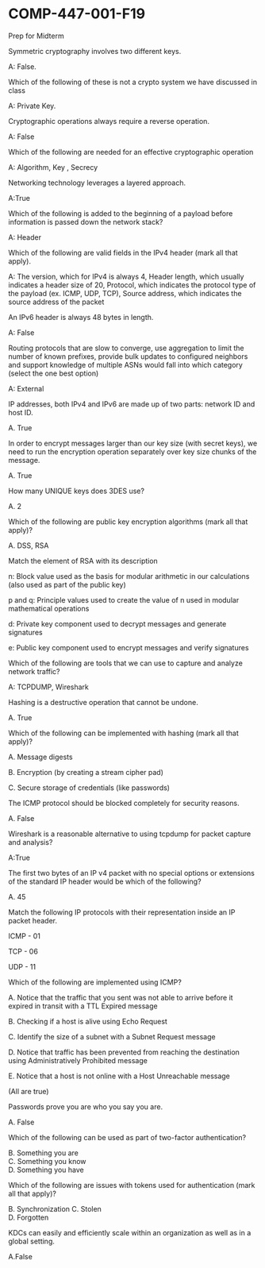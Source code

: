 # COMP-447-001-F19

Prep for Midterm

Symmetric cryptography involves two different keys.

A: False.

Which of the following of these is not a crypto system we have discussed in class

A: Private Key.

Cryptographic operations always require a reverse operation.

A: False

Which of the following are needed for an effective cryptographic operation

A: Algorithm, Key , Secrecy

Networking technology leverages a layered approach.

A:True

Which of the following is added to the beginning of a payload before information is passed down the network stack?

A: Header

Which of the following are valid fields in the IPv4 header (mark all that apply).

A: The version, which for IPv4 is always 4, Header length, which usually indicates a header size of 20, Protocol, which indicates the protocol type of the payload (ex. ICMP, UDP, TCP), Source address, which indicates the source address of the packet

An IPv6 header is always 48 bytes in length.

A: False

Routing protocols that are slow to converge, use aggregation to limit the number of known prefixes, provide bulk updates to configured neighbors and support knowledge of multiple ASNs would fall into which category (select the one best option)

A: External

IP addresses, both IPv4 and IPv6 are made up of two parts: network ID and host ID.

A. True

In order to encrypt messages larger than our key size (with secret keys), we need to run the encryption operation separately over key size chunks of the message.

A. True

How many UNIQUE keys does 3DES use?
  
A. 2

Which of the following are public key encryption algorithms (mark all that apply)?

A. DSS, RSA		

Match the element of RSA with its description

n: Block value used as the basis for modular arithmetic in our calculations (also used as part of the public key)

p and q: Principle values used to create the value of n used in modular mathematical operations

d: Private key component used to decrypt messages and generate signatures

e: Public key component used to encrypt messages and verify signatures

Which of the following are tools that we can use to capture and analyze network traffic?

A: TCPDUMP, Wireshark	

Hashing is a destructive operation that cannot be undone.

A. True

Which of the following can be implemented with hashing (mark all that apply)?
 
A. Message digests	
 
B. Encryption (by creating a stream cipher pad)	

C. Secure storage of credentials (like passwords)	

The ICMP protocol should be blocked completely for security reasons.

A. False

Wireshark is a reasonable alternative to using tcpdump for packet capture and analysis?

A:True

The first two bytes of an IP v4 packet with no special options or extensions of the standard IP header would be which of the following?

A. 45

Match the following IP protocols with their representation inside an IP packet header.

ICMP - 01

TCP - 06

UDP - 11

Which of the following are implemented using ICMP?
 
 A. Notice that the traffic that you sent was not able to arrive before it expired in transit with a TTL Expired message	
 
 B. Checking if a host is alive using Echo Request	
 
 C. Identify the size of a subnet with a Subnet Request message	
 
 D. Notice that traffic has been prevented from reaching the destination using Administratively Prohibited message	
 
 E. Notice that a host is not online with a Host Unreachable message
 
 (All are true)
 
Passwords prove you are who you say you are.

A. False

Which of the following can be used as part of two-factor authentication?

 B. Something you are	
 C. Something you know	
 D. Something you have	

Which of the following are issues with tokens used for authentication (mark all that apply)?

 B. Synchronization	
 C. Stolen	
 D. Forgotten	

KDCs can easily and efficiently scale within an organization as well as in a global setting.

A.False
